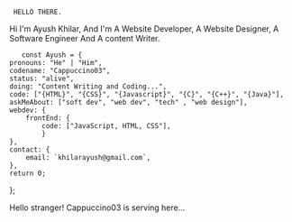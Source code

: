      HELLO THERE.
  Hi I'm Ayush Khilar, And I'm 
       A Website Developer, A Website Designer, A Software Engineer And A content Writer.


       const Ayush = {
    pronouns: "He" | "Him",
    codename: "Cappuccino03",
    status: "alive",
    doing: "Content Writing and Coding...",
    code: ["{HTML}", "{CSS}", "{Javascript}", "{C}", "{C++}", "{Java}"],
    askMeAbout: ["soft dev", "web dev", "tech" , "web design"],
    webdev: {
        frontEnd: {
            code: ["JavaScript, HTML, CSS"],
            }
    },
    contact: {
        email: `khilarayush@gmail.com`,
    },
    return 0;
};



Hello stranger! Cappuccino03 is serving here...

